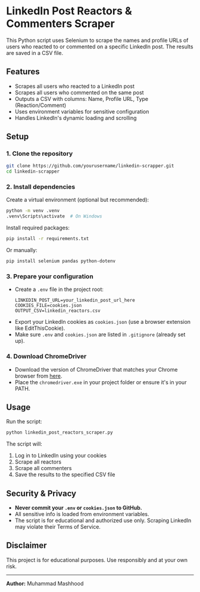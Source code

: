 # LinkedIn Post Reactors & Commenters Scraper

This Python script uses Selenium to scrape the names and profile URLs of users who reacted to or commented on a specific LinkedIn post. The results are saved in a CSV file.

## Features
- Scrapes all users who reacted to a LinkedIn post
- Scrapes all users who commented on the same post
- Outputs a CSV with columns: Name, Profile URL, Type (Reaction/Comment)
- Uses environment variables for sensitive configuration
- Handles LinkedIn's dynamic loading and scrolling

## Setup

### 1. Clone the repository
```sh
git clone https://github.com/yourusername/linkedin-scrapper.git
cd linkedin-scrapper
```

### 2. Install dependencies
Create a virtual environment (optional but recommended):
```sh
python -m venv .venv
.venv\Scripts\activate  # On Windows
```
Install required packages:
```sh
pip install -r requirements.txt
```
Or manually:
```sh
pip install selenium pandas python-dotenv
```

### 3. Prepare your configuration
- Create a `.env` file in the project root:
  ```env
  LINKEDIN_POST_URL=your_linkedin_post_url_here
  COOKIES_FILE=cookies.json
  OUTPUT_CSV=linkedin_reactors.csv
  ```
- Export your LinkedIn cookies as `cookies.json` (use a browser extension like EditThisCookie).
- Make sure `.env` and `cookies.json` are listed in `.gitignore` (already set up).

### 4. Download ChromeDriver
- Download the version of ChromeDriver that matches your Chrome browser from [here](https://chromedriver.chromium.org/downloads).
- Place the `chromedriver.exe` in your project folder or ensure it's in your PATH.

## Usage
Run the script:
```sh
python linkedin_post_reactors_scraper.py
```

The script will:
1. Log in to LinkedIn using your cookies
2. Scrape all reactors
3. Scrape all commenters
4. Save the results to the specified CSV file

## Security & Privacy
- **Never commit your `.env` or `cookies.json` to GitHub.**
- All sensitive info is loaded from environment variables.
- The script is for educational and authorized use only. Scraping LinkedIn may violate their Terms of Service.

## Disclaimer
This project is for educational purposes. Use responsibly and at your own risk.

---

**Author:** Muhammad Mashhood

